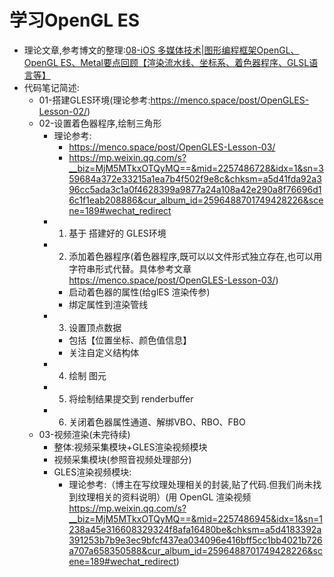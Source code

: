 #  学习OpenGL ES
- 理论文章,参考博文的整理:[08-iOS 多媒体技术|图形编程框架OpenGL、OpenGL ES、Metal要点回顾【渲染流水线、坐标系、着色器程序、GLSL语言等】](https://juejin.cn/post/7347221041570103347)
- 代码笔记简述:
    - 01-搭建GLES环境(理论参考:https://menco.space/post/OpenGLES-Lesson-02/)
    - 02-设置着色器程序,绘制三角形
        - 理论参考:
            - https://menco.space/post/OpenGLES-Lesson-03/ 
            - https://mp.weixin.qq.com/s?__biz=MjM5MTkxOTQyMQ==&mid=2257486728&idx=1&sn=359684a372e33215a1ea7b4f502f9e8c&chksm=a5d41fda92a396cc5ada3c1a0f4628399a9877a24a108a42e290a8f76696d16c1f1eab208886&cur_album_id=2596488701749428226&scene=189#wechat_redirect
        - 1. 基于 搭建好的 GLES环境
        - 2. 添加着色器程序(着色器程序,既可以以文件形式独立存在,也可以用字符串形式代替。具体参考文章 https://menco.space/post/OpenGLES-Lesson-03/)
            - 启动着色器的属性(给glES 渲染传参)
            - 绑定属性到渲染管线
        - 3. 设置顶点数据
            - 包括【位置坐标、颜色值信息】
            - 关注自定义结构体
        - 4. 绘制 图元
        - 5. 将绘制结果提交到 renderbuffer
        - 6. 关闭着色器属性通道、解绑VBO、RBO、FBO
    - 03-视频渲染(未完待续)
        - 整体:视频采集模块+GLES渲染视频模块
        - 视频采集模块(参照音视频处理部分)
        - GLES渲染视频模块:
            -  理论参考:（博主在写纹理处理相关的封装,贴了代码.但我们尚未找到纹理相关的资料说明）(用 OpenGL 渲染视频 https://mp.weixin.qq.com/s?__biz=MjM5MTkxOTQyMQ==&mid=2257486945&idx=1&sn=1238a45e316608329324f8afa16480be&chksm=a5d4183392a391253b7b9e3ec9bfcf437ea034096e416bff5cc1bb4021b726a707a658350588&cur_album_id=2596488701749428226&scene=189#wechat_redirect) 

